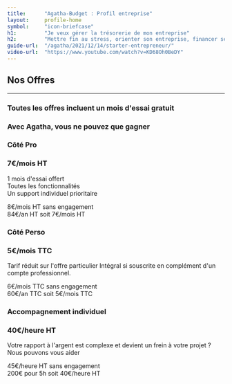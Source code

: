 ```yaml
---
title:      "Agatha-Budget : Profil entreprise"
layout:     profile-home
symbol:     "icon-briefcase"
h1:         "Je veux gérer la trésorerie de mon entreprise"
h2:         "Mettre fin au stress, orienter son entreprise, financer ses projets d'avenir"
guide-url:  "/agatha/2021/12/14/starter-entrepreneur/"
video-url:  "https://www.youtube.com/watch?v=KD68Oh0BeDY"
---
```


<div class="row">
    <div class="col-lg-12 text-center">
        <div class="section-heading">
            <h2>Nos Offres</h2>
            <hr>
            <h3>Toutes les offres incluent un mois d'essai gratuit</h3>
            <h3>Avec Agatha, vous ne pouvez que gagner</h3>
        </div>
    </div>
</div>
<div class="row pricing">
    <div class="container-fluid">
        <div class="row col-md-8 col-md-offset-2">
            <div class="col-md-6">
                <div id="essentiel-pricing" class="feature-item">
                    <i class="icon-briefcase"></i>
                    <h3>Côté Pro</h3>
                    <h3>7€/mois HT</h3>
                    <p class="text-muted">
                        1 mois d'essai offert
                        <br/>Toutes les fonctionnalités
                        <br/>Un support individuel prioritaire
                    </p>
                    <p class="text-muted">8€/mois HT sans engagement
                        <br/>84€/an HT soit 7€/mois HT
                    </p>
                </div>
            </div>
            <div class="col-md-6">
                <div id="integral-pricing" class="feature-item">
                    <i class="icon-home icon-flipped"></i>
                    <h3>Côté Perso</h3>
                    <h3>5€/mois TTC</h3>
                    <p class="text-muted">
                        Tarif réduit sur l'offre particulier Intégral si souscrite en complément d'un compte professionnel.
                    </p>
                    <p class="text-muted">6€/mois TTC sans engagement
                        <br/>60€/an TTC soit 5€/mois TTC
                    </p>
                </div>
            </div>
        </div>
        <div class="row col-md-8 col-md-offset-2">
            <div class="col-md-12">
                <div id="faithfull-pricing" class="feature-item">
                    <i class="icon-compass text-primary"></i>
                    <h3>Accompagnement individuel</h3>
                    <h3>40€/heure HT </h3>
                    <p class="text-muted">Votre rapport à l'argent est complexe et devient un frein à votre projet ? Nous pouvons vous aider</p>
                    <p class="text-muted">45€/heure HT sans engagement
                        <br/>200€ pour 5h soit 40€/heure HT
                    </p>
                </div>
            </div>
        </div>
    </div>
</div>